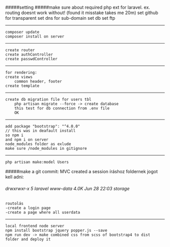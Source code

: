#####setting
#####make sure about required php ext for laravel. ex. routing doesnt work without! (found it misstake takes me 20m)
    set github for transparent
    set dns for sub-domain
    set db
    set ftp
____________________
    composer update
    composer install on server
____________________
    create router
    create authController
    create passwdController
____________________
    for rendering:
    create views
        common header, footer
    create template 
_______________
    create db migration file for users tbl
        php artisan migrate --force -> create database
        this test for db connection from .env file
        OK
_______________________
    add package "bootstrap": "^4.0.0"
    // this was in deafault install
    so npm i
    and npm i on server
    node_modules folder as exlude
    make sure /node_modules in gitignore 
_____________________________
    php artisan make:model Users
    
#####make a git commit: MVC created
    a session íráshoz foldernek jogot kell adni:
###### drwxrwxr-x  5 laravel www-data 4.0K Jun 28 22:03 storage

    routolás
    -create a login page
    -create a page where all userdata
    
__________________________________
    local frontend node server
    npm install bootstrap jquery popper.js --save
    npm run dev -> make combined css from scss of bootstrap4 to dist folder and deploy it
    
